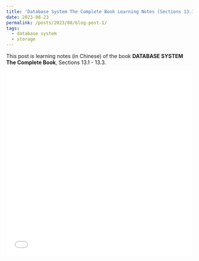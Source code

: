 ```yaml
---
title: 'Database System The Complete Book Learning Notes (Sections 13.1 - 13.3)'
date: 2023-08-23
permalink: /posts/2023/08/blog-post-1/
tags:
  - database system
  - storage
---
```


This post is learning notes (in Chinese) of the book **DATABASE SYSTEM The Complete Book**, Sections 13.1 - 13.3.

<iframe src="/files/pdf/20230823_database_system.pdf" width="100%" height="500" frameborder="no" border="0" marginwidth="0" marginheight="0"></iframe>
